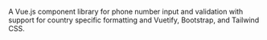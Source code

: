 A Vue.js component library for phone number input and validation with support for country specific formatting and Vuetify, Bootstrap, and Tailwind CSS.
